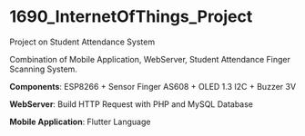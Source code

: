 # 1690_InternetOfThings_Project
Project on Student Attendance System 

Combination of Mobile Application, WebServer, Student Attendance Finger Scanning System.

**Components**: ESP8266 + Sensor Finger AS608 + OLED 1.3 I2C + Buzzer 3V

**WebServer**: Build HTTP Request with PHP and MySQL Database

**Mobile Application**: Flutter Language
